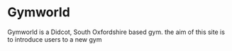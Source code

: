 # Gymworld 

Gymworld is a Didcot, South Oxfordshire based gym. the aim of this site is to introduce users to a new gym
